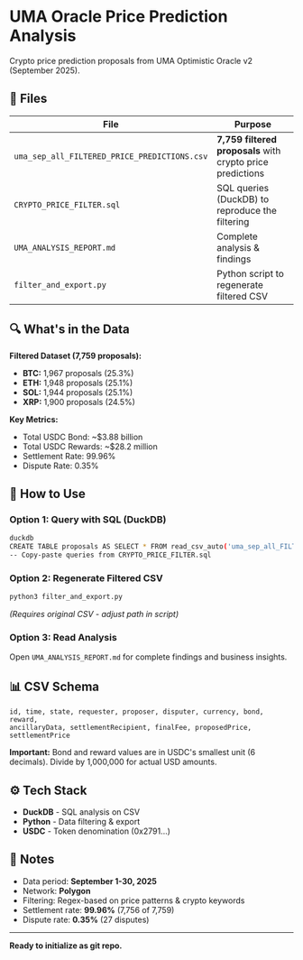 # UMA Oracle Price Prediction Analysis

Crypto price prediction proposals from UMA Optimistic Oracle v2 (September 2025).

## 📁 Files

| File | Purpose |
|------|---------|
| `uma_sep_all_FILTERED_PRICE_PREDICTIONS.csv` | **7,759 filtered proposals** with crypto price predictions |
| `CRYPTO_PRICE_FILTER.sql` | SQL queries (DuckDB) to reproduce the filtering |
| `UMA_ANALYSIS_REPORT.md` | Complete analysis & findings |
| `filter_and_export.py` | Python script to regenerate filtered CSV |

## 🔍 What's in the Data

**Filtered Dataset (7,759 proposals):**
- **BTC:** 1,967 proposals (25.3%)
- **ETH:** 1,948 proposals (25.1%)
- **SOL:** 1,944 proposals (25.1%)
- **XRP:** 1,900 proposals (24.5%)

**Key Metrics:**
- Total USDC Bond: ~$3.88 billion
- Total USDC Rewards: ~$28.2 million
- Settlement Rate: 99.96%
- Dispute Rate: 0.35%

## 🚀 How to Use

### Option 1: Query with SQL (DuckDB)
```bash
duckdb
CREATE TABLE proposals AS SELECT * FROM read_csv_auto('uma_sep_all_FILTERED_PRICE_PREDICTIONS.csv');
-- Copy-paste queries from CRYPTO_PRICE_FILTER.sql
```

### Option 2: Regenerate Filtered CSV
```bash
python3 filter_and_export.py
```
*(Requires original CSV - adjust path in script)*

### Option 3: Read Analysis
Open `UMA_ANALYSIS_REPORT.md` for complete findings and business insights.

## 📊 CSV Schema

```
id, time, state, requester, proposer, disputer, currency, bond, reward, 
ancillaryData, settlementRecipient, finalFee, proposedPrice, settlementPrice
```

**Important:** Bond and reward values are in USDC's smallest unit (6 decimals). Divide by 1,000,000 for actual USD amounts.

## ⚙️ Tech Stack

- **DuckDB** - SQL analysis on CSV
- **Python** - Data filtering & export
- **USDC** - Token denomination (0x2791...)

## 📝 Notes

- Data period: **September 1-30, 2025**
- Network: **Polygon**
- Filtering: Regex-based on price patterns & crypto keywords
- Settlement rate: **99.96%** (7,756 of 7,759)
- Dispute rate: **0.35%** (27 disputes)

---

**Ready to initialize as git repo.**
